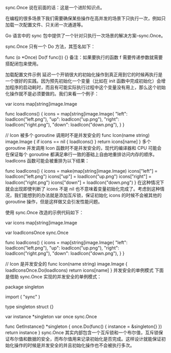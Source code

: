 sync.Once
说在前面的话：这是一个进阶知识点。

在编程的很多场景下我们需要确保某些操作在高并发的场景下只执行一次，例如只加载一次配置文件、只关闭一次通道等。

Go 语言中的 sync 包中提供了一个针对只执行一次场景的解决方案–sync.Once。

sync.Once 只有一个 Do 方法，其签名如下：

func (o \*Once) Do(f func()) {}
备注：如果要执行的函数 f 需要传递参数就需要搭配闭包来使用。

加载配置文件示例
延迟一个开销很大的初始化操作到真正用到它的时候再执行是一个很好的实践。因为预先初始化一个变量（比如在 init 函数中完成初始化）会增加程序的启动耗时，而且有可能实际执行过程中这个变量没有用上，那么这个初始化操作就不是必须要做的。我们来看一个例子：

var icons map[string]image.Image

func loadIcons() {
icons = map[string]image.Image{
"left": loadIcon("left.png"),
"up": loadIcon("up.png"),
"right": loadIcon("right.png"),
"down": loadIcon("down.png"),
}
}

// Icon 被多个 goroutine 调用时不是并发安全的
func Icon(name string) image.Image {
if icons == nil {
loadIcons()
}
return icons[name]
}
多个 goroutine 并发调用 Icon 函数时不是并发安全的，现代的编译器和 CPU 可能会在保证每个 goroutine 都满足串行一致的基础上自由地重排访问内存的顺序。loadIcons 函数可能会被重排为以下结果：

func loadIcons() {
icons = make(map[string]image.Image)
icons["left"] = loadIcon("left.png")
icons["up"] = loadIcon("up.png")
icons["right"] = loadIcon("right.png")
icons["down"] = loadIcon("down.png")
}
在这种情况下就会出现即使判断了 icons 不是 nil 也不意味着变量初始化完成了。考虑到这种情况，我们能想到的办法就是添加互斥锁，保证初始化 icons 的时候不会被其他的 goroutine 操作，但是这样做又会引发性能问题。

使用 sync.Once 改造的示例代码如下：

var icons map[string]image.Image

var loadIconsOnce sync.Once

func loadIcons() {
icons = map[string]image.Image{
"left": loadIcon("left.png"),
"up": loadIcon("up.png"),
"right": loadIcon("right.png"),
"down": loadIcon("down.png"),
}
}

// Icon 是并发安全的
func Icon(name string) image.Image {
loadIconsOnce.Do(loadIcons)
return icons[name]
}
并发安全的单例模式
下面是借助 sync.Once 实现的并发安全的单例模式：

package singleton

import (
"sync"
)

type singleton struct {}

var instance \*singleton
var once sync.Once

func GetInstance() \*singleton {
once.Do(func() {
instance = &singleton{}
})
return instance
}
sync.Once 其实内部包含一个互斥锁和一个布尔值，互斥锁保证布尔值和数据的安全，而布尔值用来记录初始化是否完成。这样设计就能保证初始化操作的时候是并发安全的并且初始化操作也不会被执行多次。
